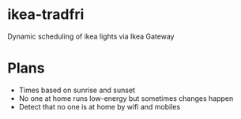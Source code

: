 # ikea-tradfri
Dynamic scheduling of ikea lights via Ikea Gateway

# Plans
- Times based on sunrise and sunset
- No one at home runs low-energy but sometimes changes happen
- Detect that no one is at home by wifi and mobiles
